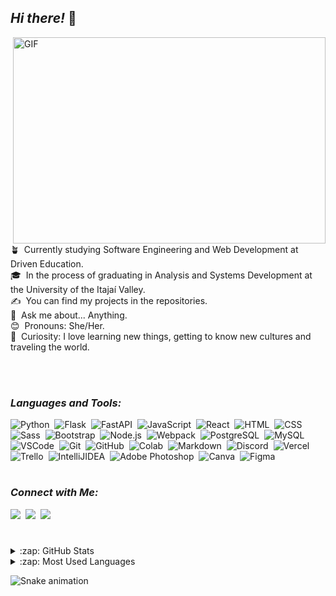## *Hi there!* 👋 

<img align="right" alt="GIF" src="https://dev-to-uploads.s3.amazonaws.com/i/d4tvukbt5mra37cvwklk.gif?raw=true" width="500" height="330" />

<br>
<br>

🪴 &nbsp;Currently studying Software Engineering and Web Development at Driven Education.\
🎓 &nbsp;In the process of graduating in Analysis and Systems Development at the University of the Itajaí Valley.\
✍  &nbsp;You can find my projects in the repositories.\
💬 &nbsp;Ask me about... Anything.\
😊 &nbsp;Pronouns: She/Her.\
🫧 &nbsp;Curiosity: I love learning new things, getting to know new cultures and traveling the world.


<br>
<br>
  
### *Languages and Tools:*  

  ![Python](https://img.shields.io/badge/-Python-05122A?style=flat&logo=python)&nbsp;
  ![Flask](https://img.shields.io/badge/-Flask-05122A?style=flat&logo=flask)&nbsp;
  ![FastAPI](https://img.shields.io/badge/-FastAPI-05122A?&style=flat&logo=FastAPI)&nbsp;
  ![JavaScript](https://img.shields.io/badge/-JavaScript-05122A?style=flat&logo=javascript)&nbsp;
  ![React](https://img.shields.io/badge/-React-05122A?style=flat&logo=react)&nbsp;
  ![HTML](https://img.shields.io/badge/-HTML-05122A?style=flat&logo=HTML5)&nbsp;
  ![CSS](https://img.shields.io/badge/-CSS-05122A?style=flat&logo=CSS3&logoColor=1572B6)&nbsp;
  ![Sass](https://img.shields.io/badge/-Sass-05122A?style=flat&logo=Sass)&nbsp;
  ![Bootstrap](https://img.shields.io/badge/-Bootstrap-05122A?style=flat&logo=bootstrap&logoColor=563D7C)&nbsp;
  ![Node.js](https://img.shields.io/badge/-Node.js-05122A?style=flat&logo=node.js)&nbsp;
  ![Webpack](https://img.shields.io/badge/-Webpack-05122A?style=flat&logo=Webpack)&nbsp;
  ![PostgreSQL](https://img.shields.io/badge/-PostgreSQL-05122A?style=flat&logo=postgresql)&nbsp;
  ![MySQL](https://img.shields.io/badge/-MySQL-05122A?style=flat&logo=mysql&logoColor=white)&nbsp;
  ![VSCode](https://img.shields.io/badge/VSCode-05122A?style=flat&logo=visual%20studio%20code&logoColor=blue)&nbsp;
  ![Git](https://img.shields.io/badge/-Git-05122A?style=flat&logo=git)&nbsp;
  ![GitHub](https://img.shields.io/badge/-GitHub-05122A?style=flat&logo=github)&nbsp;
  ![Colab](https://img.shields.io/badge/Colab-05122A?style=flat&logo=googlecolab)&nbsp;
  ![Markdown](https://img.shields.io/badge/-Markdown-05122A?style=flat&logo=markdown)&nbsp;
  ![Discord](https://img.shields.io/badge/-Discord-05122A?style=flat&logo=Discord)&nbsp;
  ![Vercel](https://img.shields.io/badge/-Vercel-05122A?style=flat&logo=vercel)&nbsp;
  ![Trello](https://img.shields.io/badge/Trello-05122A?style=flat&logo=trello&logoColor=blue)&nbsp;
  ![IntelliJIDEA](https://img.shields.io/badge/IntelliJ_IDEA-05122A?style=flat&logo=intellij-idea&logoColor=pink)&nbsp;
  ![Adobe Photoshop](https://img.shields.io/badge/-Adobe%20Photoshop-05122A?style=flat&logo=Adobe%20Photoshop)&nbsp;
  ![Canva](https://img.shields.io/badge/-Canva-05122A?&style=flat&logo=Canva)&nbsp;
  ![Figma](https://img.shields.io/badge/-Figma-05122A?&style=flat&logo=figma)&nbsp;

  #
  
### *Connect with Me:*

<div> 
  <a href="https://www.linkedin.com/in/natividadesusana/"><img src="https://img.shields.io/badge/-LinkedIn-%230077B5?style=flat-square&logo=linkedin&logoColor=white" target="_blank"></a>&nbsp;
  <a href = "mailto:susanajdsn@gmail.com"><img src="https://img.shields.io/badge/-Gmail-%23333?style=flat-square&logo=gmail&logoColor=white" target="_blank"></a>&nbsp;
  <a href="https://instagram.com/natividadesusana" target="_blank"><img src="https://img.shields.io/badge/-Instagram-%23E4405F?style=flat-square&logo=instagram&logoColor=white" target="_blank"></a>&nbsp;
  
 #

<details>
  <summary>:zap: GitHub Stats</summary>

  <img height="172em" alt="Susana's GitHub Stats" src="https://github-readme-stats.vercel.app/api?username=natividadesusana&count_private=true&show_icons=true&theme=rose_pine&bg_color"/>

</details>

<details>
  <summary>:zap: Most Used Languages</summary>

<img height="172em" alt="Susana's GitHub Top Languages" src="https://github-readme-stats.vercel.app/api/top-langs/?username=natividadesusana&layout=compact&langs_count=10&theme=rose_pine&bg_color&hide=python"/>

</details>

   ![Snake animation](https://github.com/natividadesusana/natividadesusana/blob/output/github-contribution-grid-snake.svg)
  
</div>
